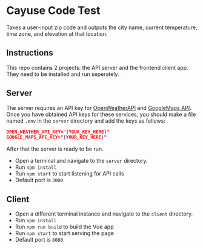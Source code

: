 # Cayuse Code Test

Takes a user-input zip code and outputs the city name, current temperature, time zone, and elevation at that location.

## Instructions

This repo contains 2 projects: the API server and the frontend client app. They need to be installed and run seperately.

## Server

The server requires an API key for [OpenWeatherAPI](https://openweathermap.org/api) and [GoogleMaps API](https://cloud.google.com/maps-platform/). Once you have obtained API keys for these services, you should make a file named `.env` in the `server` directory and add the keys as follows:
```json
OPEN_WEATHER_API_KEY="{YOUR_KEY_HERE}"
GOOGLE_MAPS_API_KEY="{YOUR_KEY_HERE}"
```
After that the server is ready to be run.

* Open a terminal and navigate to the `server` directory.
* Run `npm install`
* Run `npm start` to start listening for API calls
* Default port is `3000`

## Client

* Open a different terminal instance and navigate to the `client` directory.
* Run `npm install`
* Run `npm run build` to build the Vue app
* Run `npm start` to start serving the page
* Default port is `8080`
